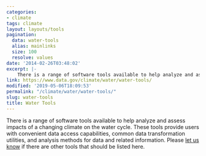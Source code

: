 ```yaml
---
categories:
- climate
tags: climate
layout: layouts/tools
pagination:
  data: water-tools
  alias: mainlinks
  size: 100
  resolve: values
date: '2014-02-26T03:48:02'
excerpt: |-
    There is a range of software tools available to help analyze and assess impacts of a changing climate on the water cycle. These tools provide users with convenient data access capabilities, common data transformation utilities, and analysis methods for data and related information   …
link: https://www.data.gov/climate/water/water-tools/
modified: '2019-05-06T18:09:53'
permalink: "/climate/water/water-tools/"
slug: water-tools
title: Water Tools
---
```


There is a range of software tools available to help analyze and assess impacts of a changing climate on the water cycle. These tools provide users with convenient data access capabilities, common data transformation utilities, and analysis methods for data and related information. Please [let us know](../../../climate/climate-feedback/) if there are other tools that should be listed here.
